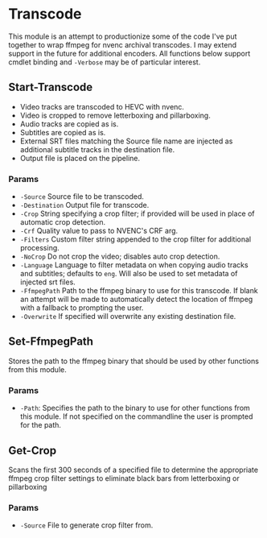 <!--
 Copyright 2022 GearnsC
 
 Licensed under the Apache License, Version 2.0 (the "License");
 you may not use this file except in compliance with the License.
 You may obtain a copy of the License at
 
     http://www.apache.org/licenses/LICENSE-2.0
 
 Unless required by applicable law or agreed to in writing, software
 distributed under the License is distributed on an "AS IS" BASIS,
 WITHOUT WARRANTIES OR CONDITIONS OF ANY KIND, either express or implied.
 See the License for the specific language governing permissions and
 limitations under the License.
-->

# Transcode

This module is an attempt to productionize some of the code I've put together to
wrap ffmpeg for nvenc archival transcodes. I may extend support in the future
for additional encoders. All functions below support cmdlet binding and
`-Verbose` may be of particular interest. 

## Start-Transcode

* Video tracks are transcoded to HEVC with nvenc.
* Video is cropped to remove letterboxing and pillarboxing.
* Audio tracks are copied as is.
* Subtitles are copied as is.
* External SRT files matching the Source file name are injected as additional
  subtitle tracks in the destination file.
* Output file is placed on the pipeline.

### Params

* `-Source` Source file to be transcoded.
* `-Destination` Output file for transcode.
* `-Crop` String specifying a crop filter; if provided will be used in place of
  automatic crop detection.
* `-Crf` Quality value to pass to NVENC's CRF arg.
* `-Filters` Custom filter string appended to the crop filter for additional 
  processing.
* `-NoCrop` Do not crop the video; disables auto crop detection.
* `-Language` Language to filter metadata on when copying audio tracks and
  subtitles; defaults to `eng`. Will also be used to set metadata of injected
  srt files.
* `-FfmpegPath` Path to the ffmpeg binary to use for this transcode. If blank an
  attempt will be made to automatically detect the location of ffmpeg with a
  fallback to prompting the user.
* `-Overwrite` If specified will overwrite any existing destination file.

## Set-FfmpegPath

Stores the path to the ffmpeg binary that should be used by other functions from
this module.

### Params

* `-Path`: Specifies the path to the binary to use for other functions from this
module. If not specified on the commandline the user is prompted for the path.

## Get-Crop

Scans the first 300 seconds of a specified file to determine the appropriate
ffmpeg crop filter settings to eliminate black bars from letterboxing or
pillarboxing

### Params

* `-Source` File to generate crop filter from.

